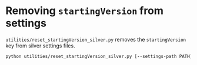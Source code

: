 # Removing `startingVersion` from settings

`utilities/reset_startingVersion_silver.py` removes the `startingVersion` key from silver settings files.

```bash
python utilities/reset_startingVersion_silver.py [--settings-path PATH]
```
